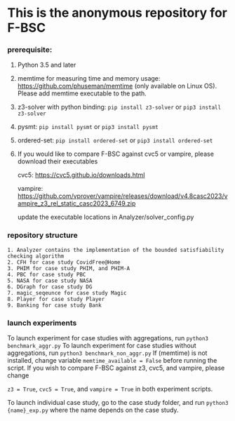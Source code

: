 # This is the anonymous repository for F-BSC

### prerequisite:
1. Python 3.5 and later

2. memtime for measuring time and memory usage: https://github.com/phuseman/memtime 
(only available on Linux OS). Please add memtime executable to the path.

3. z3-solver with python binding:
    `pip install z3-solver` or 
    `pip3 install z3-solver`
    
4. pysmt:
    `pip install pysmt` or 
    `pip3 install pysmt`

5. ordered-set:
   `pip install ordered-set` or
   `pip3 install ordered-set`

6. If you would like to compare F-BSC against cvc5 or vampire, please download their executables
   
    cvc5: https://cvc5.github.io/downloads.html
   
    vampire: https://github.com/vprover/vampire/releases/download/v4.8casc2023/vampire_z3_rel_static_casc2023_6749.zip
   
    update the executable locations in Analyzer/solver_config.py

   

### repository structure


    1. Analyzer contains the implementation of the bounded satisfiability checking algorithm 
    2. CFH for case study CovidFree@Home
    3. PHIM for case study PHIM, and PHIM-A
    4. PBC for case study PBC
    5. NASA for case study NASA
    6. DGraph for case study DG
    7. magic_seqeunce for case study Magic
    8. Player for case study Player
    9. Banking for case study Bank
    


### launch experiments 
To launch experiment for case studies with aggregations, run `python3 benchmark_aggr.py`
To launch experiment for case studies without aggregations, run `python3 benchmark_non_aggr.py`
If (memtime) is not installed, change variable `memtime_available = False` before running the script.
If you wish to compare F-BSC against z3, cvc5, and vampire, please change 

`z3 = True`,   `cvc5 = True`, and  `vampire = True` in both experiment scripts.


To launch individual case study, go to the case study folder, and run `python3 {name}_exp.py`
where the name depends on the case study. 

